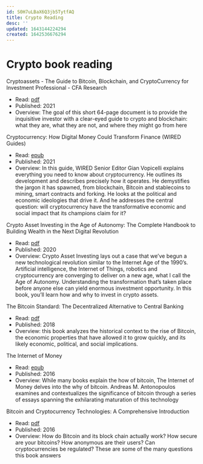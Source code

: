 ```yaml
---
id: S0H7uLBaX6Q3jb5TytfAQ
title: Crypto Reading
desc: ''
updated: 1643144224294
created: 1642536676294
---
```

# Crypto book reading

Cryptoassets - The Guide to Bitcoin, Blockchain, and CryptoCurrency for Investment Professional - CFA Research  
- Read: [pdf](https://www.cfainstitute.org/-/media/documents/article/rf-brief/rfbr-cryptoassets.pdf)
- Published: 2021
- Overview: The goal of this short 64-page document is to provide the inquisitive investor with a clear-eyed guide to crypto and blockchain: what they are, what they are not, and where they might go from here

Cryptocurrency: How Digital Money Could Transform Finance (WIRED Guides)
- Read: [epub](https://app.box.com/s/ce77ptnemc69rdgc8zhnromtcte8sjcn)
- Published: 2021
- Overview: In this guide, WIRED Senior Editor Gian Vopicelli explains everything you need to know about cryptocurrency. He outlines its development and describes precisely how it operates. He demystifies the jargon it has spawned, from blockchain, Bitcoin and stablecoins to mining, smart contracts and forking. He looks at the political and economic ideologies that drive it. And he addresses the central question: will cryptocurrency have the transformative economic and social impact that its champions claim for it?

Crypto Asset Investing in the Age of Autonomy: The Complete Handbook to Building Wealth in the Next Digital Revolution
- Read: [pdf](https://app.box.com/s/90le3kickfqrcmi6cgttfy85xsfaq646)
- Published: 2020
- Overview: Crypto Asset Investing lays out a case that we’ve begun a new technological revolution similar to the Internet Age of the 1990’s. Artificial intelligence, the Internet of Things, robotics and cryptocurrency are converging to deliver on a new age, what I call the Age of Autonomy. Understanding the transformation that’s taken place before anyone else can yield enormous investment opportunity. In this book, you’ll learn how and why to invest in crypto assets.

The Bitcoin Standard: The Decentralized Alternative to Central Banking
- Read: [pdf](https://app.box.com/s/qm3gl0sqxifgilrxva2gjoezqqfyufvg)
- Published: 2018
- Overview: this book analyzes the historical context to the rise of Bitcoin, the economic properties that have allowed it to grow quickly, and its likely economic, political, and social implications.

The Internet of Money
- Read: [epub](https://app.box.com/s/j3bk8lu6lqyqzuuadjy8dpavy1v9uatt)
- Published: 2016
- Overview: While many books explain the how of bitcoin, The Internet of Money delves into the why of bitcoin. Andreas M. Antonopoulos examines and contextualizes the significance of bitcoin through a series of essays spanning the exhilarating maturation of this technology

Bitcoin and Cryptocurrency Technologies: A Comprehensive Introduction
- Read: [pdf](https://app.box.com/s/mmyuvz7pk6bvwta21252uzs4vc6878je)
- Published: 2016
- Overview: How do Bitcoin and its block chain actually work? How secure are your bitcoins? How anonymous are their users? Can cryptocurrencies be regulated? These are some of the many questions this book answers
